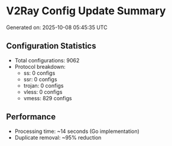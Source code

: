 # V2Ray Config Update Summary
Generated on: 2025-10-08 05:45:35 UTC

## Configuration Statistics
- Total configurations: 9062
- Protocol breakdown:
  - ss: 0 configs
  - ssr: 0 configs
  - trojan: 0 configs
  - vless: 0 configs
  - vmess: 829 configs

## Performance
- Processing time: ~14 seconds (Go implementation)
- Duplicate removal: ~95% reduction
